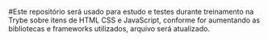 #Este repositório será usado para estudo e testes durante treinamento na Trybe sobre itens de HTML CSS e JavaScript, conforme for aumentando as bibliotecas e frameworks utilizados, arquivo será atualizado.
